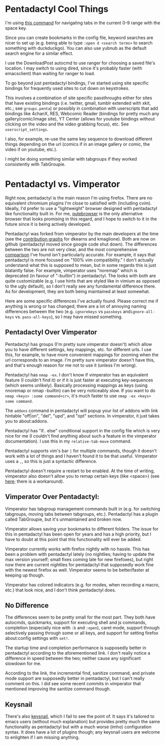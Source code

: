# Pentadactyl Cool Things
I'm using [this command](https://github.com/noctuid/dotfiles/blob/3f722f0a087dccd752e1dd766c0027c8082e46be/browsing/.pentadactylrc#L544) for navigating tabs in the current 0-9 range with the space key.

Since you can create bookmarks in the config file, keyword searches are nicer to set up (e.g. being able to type `:open d <search terms>` to search something with duckduckgo). You can also use yubnub as the default search engine for a similar effect.

I use the DownloadPost autocmd to use ranger for choosing a saved file's location. I may switch to using dired, since it's probably faster (with emacsclient) than waiting for ranger to load.

To go beyond just pentadactyl bindings, I've started using site specific bindings for frequently used sites to cut down on keystrokes.

This involves a combination of site specific passthroughs either for sites that have existing bindings (i.e. twitter, gmail, tumblr extended with xkit, etc.; see `groups.penta`) or possibly in combination with userscripts that add bindings like 4chanX, RES, Webcomic Reader (bindings for pretty much any gallery/comic/image site), YT Center (allows for youtube bindings without clicking on the video and the video grabbing focus), etc. See `userscript_settings`.

I also, for example, re-use the same key sequence to download different things depending on the url (comics if in an image gallery or comic, the video if on youtube, etc.).

I might be doing something similar with tabgroups if they worked consistently with TabGroupie.

# Pentadactyl vs. Vimperator
Right now, pentadactyl is the main reason I'm using firefox. There are no equivalent chromium plugins I'm close to satisfied with (including cvim). Ideally, I'd prefer to use a "lightweight" browser designed with pentadactyl like functionality built in. For me, [qutebrowser](https://github.com/The-Compiler/qutebrowser) is the only alternative browser that looks promising in this regard, and I hope to switch to it in the future since it is being actively developed.

Pentadactyl was forked from vimperator by the main developers at the time (see the [contribution graphs](https://github.com/vimperator/vimperator-labs/graphs/contributors) for dkearns and kmaglione). Both are now on github (pentadactyl moved since google code shut down). The differences between the two are not very clear, and the most comprehensive [comparison](https://www.wikivs.com/wiki/Pentadactyl_vs_Vimperator) I've found isn't particularly accurate. For example, it says that pentadactyl is more focused on "100% vim compatibility." I don't actually understand what this is supposed to mean, but in some regards this is just blatantly false. For example, vimperator uses "noremap" which is deprecated (in favour of "-builtin") in pentadactyl. The looks with both are quite customizable (e.g. I use hints that are styled like in vimium as opposed to the ugly default), so I don't really see any fundamental difference there. As for development, they are both being maintained at least somewhat.

Here are some specific differences I've actually found. Please correct me if anything is wrong or has changed; there are a lot of annoying naming differences between the two (e.g. `ignorekeys` vs `passkeys` and`ignore-all-keys` vs. `pass-all-keys`), so I may have missed something.

## Pentadactyl Over Vimperator
Pentadactyl has groups (I'm pretty sure vimperator doesn't) which allow you to have different settings, key mappings, etc. for different urls. I use this, for example, to have more convenient mappings for zooming when the url corresponds to an image. I'm pretty sure vimperator doesn't have this, and that's enough reason for me not to use it (unless I'm wrong).

Pentadactyl has `nmap -ex`. I don't know if vimperator has an equivalent feature (I couldn't find it) or if it is just faster at executing key-sequences (which seems unlikely). Basically processing mappings as keys (using nnoremap or nmap -builtin) can be very noticeably slow. If you want to do `nmap <keys> :some command<cr>`, it's much faster to use `nmap -ex <keys> some command`.

The `addons` command in pentadactyl will popup your list of addons with link hintable "off|on", "del", "upd", and "opt" sections. In vimperator, it just takes you to about:addons.

Pentadactyl has "if.. else" conditional support in the config file which is very nice for me (I couldn't find anything about such a feature in the vimperator documentation). I use this in my `relative-tab-move` command.

Pentadactyl supports vim's bar `|` for multiple commands, though it doesn't work with a lot of things and I haven't found it to be that useful. Vimperator uses a `,`, so this is just a syntactic difference.

Pentadactyl doesn't require a restart to be enabled. At the time of writing, vimperator also doesn't allow you to remap certain keys (like \<space\>) (see [here](https://github.com/vimperator/vimperator-labs/issues/10); there is a workaround).

## Vimperator Over Pentadactyl:
Vimperator has tabgroup management commands built in (e.g. for switching tabgroups, moving tabs between tabgroups, etc.). Pentadactyl has a plugin called TabGroupie, but it's unmaintained and broken now.

Vimperator allows saving your bookmarks to different folders. The issue for this in pentadactyl has been open for years and has a high priority, but I have to doubt at this point that this functionality will ever be added.

Vimperator currently works with firefox nightly with no hassle. This has been a problem with pentadactyl lately (no nightlies; having to update the max version yourself; small fixes coming late for new firefoxes), but right now there are current nightlies for pentadactyl that supposedly work fine with the newest firefox as well. Vimperator seems to be better/faster at keeping up though.

Vimperator has colored indicators (e.g. for modes, when recording a macro, etc.) that look nice, and I don't think pentadactyl does.

## No Difference
The differences seem to be pretty small for the most part. They both have autocmds, quickmarks, support for executing shell and js commands, completion (especially nice with `:b` and `:open`), caret mode, support through selectively passing through some or all keys, and support for setting firefox about:config settings with `set!`.

The startup time and completion performance is supposedly better in pentadactyl according to the aforementioned link. I don't really notice a difference in speed between the two; neither cause any significant slowdown for me.

According to the link, the incremental find, sanitize command, and private mode support are supposedly better in pentadactyl, but I can't really comment on this. I did see some recent commits in vimperator that mentioned improving the sanitize command though.

## Keysnail
There's also [keysnail](https://github.com/mooz/keysnail), which I fail to see the point of. It says it's tailored to emacs users (without much explanation) but provides pretty much the same functionality as pentadactyl but with a much worse (imho) configuration syntax. It does have a lot of plugins though; any keysnail users are welcome to enlighten if I am missing anything.

